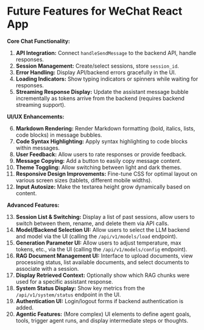 # Future Features for WeChat React App

**Core Chat Functionality:**

1.  **API Integration:** Connect `handleSendMessage` to the backend API, handle responses.
2.  **Session Management:** Create/select sessions, store `session_id`.
3.  **Error Handling:** Display API/backend errors gracefully in the UI.
4.  **Loading Indicators:** Show typing indicators or spinners while waiting for responses.
5.  **Streaming Response Display:** Update the assistant message bubble incrementally as tokens arrive from the backend (requires backend streaming support).

**UI/UX Enhancements:**

6.  **Markdown Rendering:** Render Markdown formatting (bold, italics, lists, code blocks) in message bubbles.
7.  **Code Syntax Highlighting:** Apply syntax highlighting to code blocks within messages.
8.  **User Feedback:** Allow users to rate responses or provide feedback.
9.  **Message Copying:** Add a button to easily copy message content.
10. **Theme Toggling:** Allow switching between light and dark themes.
11. **Responsive Design Improvements:** Fine-tune CSS for optimal layout on various screen sizes (tablets, different mobile widths).
12. **Input Autosize:** Make the textarea height grow dynamically based on content.

**Advanced Features:**

13. **Session List & Switching:** Display a list of past sessions, allow users to switch between them, rename, and delete them via API calls.
14. **Model/Backend Selection UI:** Allow users to select the LLM backend and model via the UI (calling the `/api/v1/models/load` endpoint).
15. **Generation Parameter UI:** Allow users to adjust temperature, max tokens, etc., via the UI (calling the `/api/v1/models/config` endpoint).
16. **RAG Document Management UI:** Interface to upload documents, view processing status, list available documents, and select documents to associate with a session.
17. **Display Retrieved Context:** Optionally show which RAG chunks were used for a specific assistant response.
18. **System Status Display:** Show key metrics from the `/api/v1/system/status` endpoint in the UI.
19. **Authentication UI:** Login/logout forms if backend authentication is added.
20. **Agentic Features:** (More complex) UI elements to define agent goals, tools, trigger agent runs, and display intermediate steps or thoughts.
